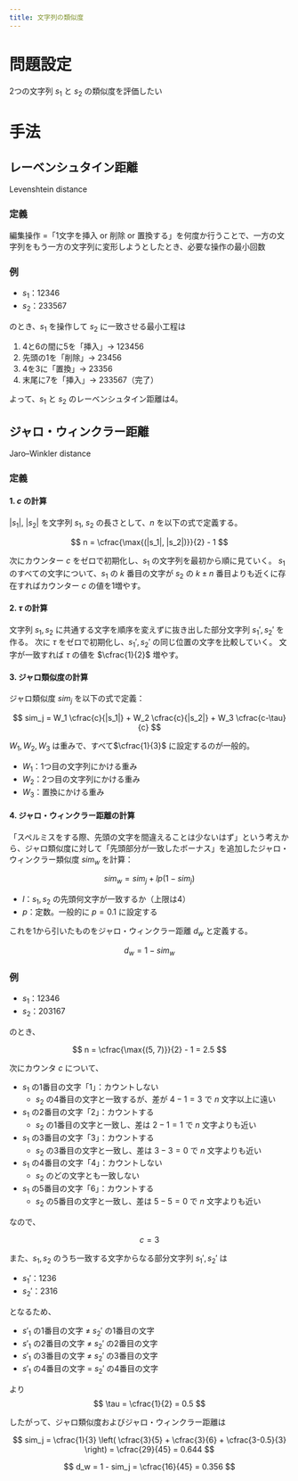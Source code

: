 ```yaml
---
title: 文字列の類似度
---
```


# 問題設定

2つの文字列 $s_1$ と $s_2$ の類似度を評価したい

# 手法

## レーベンシュタイン距離
Levenshtein distance

### 定義

編集操作 =「1文字を挿入 or 削除 or 置換する」を何度か行うことで、一方の文字列をもう一方の文字列に変形しようとしたとき、必要な操作の最小回数

### 例

- $s_1$：12346
- $s_2$：233567

のとき、$s_1$ を操作して $s_2$ に一致させる最小工程は

1. 4と6の間に5を「挿入」→ 123456
2. 先頭の1を「削除」→ 23456
3. 4を3に「置換」→ 23356
4. 末尾に7を「挿入」→ 233567（完了）

よって、$s_1$ と $s_2$ のレーベンシュタイン距離は4。


## ジャロ・ウィンクラー距離
Jaro–Winkler distance

### 定義

#### 1. $c$ の計算

$|s_1|$, $|s_2|$ を文字列 $s_1$, $s_2$ の長さとして、$n$ を以下の式で定義する。

$$
n = \cfrac{\max{(|s_1|, |s_2|)}}{2} - 1
$$

次にカウンター $c$ をゼロで初期化し、$s_1$ の文字列を最初から順に見ていく。
$s_1$ のすべての文字について、$s_1$ の $k$ 番目の文字が $s_2$ の $k \pm n$ 番目よりも近くに存在すればカウンター $c$ の値を1増やす。

#### 2. $\tau$ の計算

文字列 $s_1, s_2$ に共通する文字を順序を変えずに抜き出した部分文字列 $s_1', s_2'$ を作る。
次に $\tau$ をゼロで初期化し、$s_1', s_2'$ の同じ位置の文字を比較していく。
文字が一致すれば $\tau$ の値を $\cfrac{1}{2}$ 増やす。

#### 3. ジャロ類似度の計算

ジャロ類似度 $sim_j$ を以下の式で定義：

$$
sim_j = W_1 \cfrac{c}{|s_1|} + W_2 \cfrac{c}{|s_2|} + W_3 \cfrac{c-\tau}{c}
$$

$W_1, W_2, W_3$ は重みで、すべて$\cfrac{1}{3}$ に設定するのが一般的。
- $W_1$：1つ目の文字列にかける重み
- $W_2$：2つ目の文字列にかける重み
- $W_3$：置換にかける重み

#### 4. ジャロ・ウィンクラー距離の計算

「スペルミスをする際、先頭の文字を間違えることは少ないはず」という考えから、ジャロ類似度に対して「先頭部分が一致したボーナス」を追加したジャロ・ウィンクラー類似度 $sim_w$ を計算：

$$
sim_w = sim_j + lp (1 - sim_j)
$$

- $l$：$s_1, s_2$ の先頭何文字が一致するか（上限は4）
- $p$：定数。一般的に $p = 0.1$ に設定する

これを1から引いたものをジャロ・ウィンクラー距離 $d_w$ と定義する。

$$
d_w = 1 - sim_w
$$

### 例

- $s_1$：12346
- $s_2$：203167

のとき、

$$
n = \cfrac{\max{(5, 7)}}{2} - 1 = 2.5
$$

次にカウンタ $c$ について、
- $s_1$ の1番目の文字「1」：カウントしない
  - $s_2$ の4番目の文字と一致するが、差が $4-1=3$ で $n$ 文字以上に遠い
- $s_1$ の2番目の文字「2」：カウントする
  - $s_2$ の1番目の文字と一致し、差は $2-1=1$ で $n$ 文字よりも近い
- $s_1$ の3番目の文字「3」：カウントする
  - $s_2$ の3番目の文字と一致し、差は $3-3=0$ で $n$ 文字よりも近い
- $s_1$ の4番目の文字「4」：カウントしない
  - $s_2$ のどの文字とも一致しない
- $s_1$ の5番目の文字「6」：カウントする
  - $s_2$ の5番目の文字と一致し、差は $5-5=0$ で $n$ 文字よりも近い

なので、

$$
c = 3
$$

また、$s_1, s_2$ のうち一致する文字からなる部分文字列 $s_1', s_2'$ は
- $s_1'$：1236
- $s_2'$：2316

となるため、
- $s'_1$ の1番目の文字 $\neq$ $s_2'$ の1番目の文字
- $s'_1$ の2番目の文字 $\neq$ $s_2'$ の2番目の文字
- $s'_1$ の3番目の文字 $\neq$ $s_2'$ の3番目の文字
- $s'_1$ の4番目の文字 $=$ $s_2'$ の4番目の文字

より
$$
\tau = \cfrac{1}{2} = 0.5
$$

したがって、ジャロ類似度およびジャロ・ウィンクラー距離は

$$
sim_j = \cfrac{1}{3} \left( \cfrac{3}{5} + \cfrac{3}{6} + \cfrac{3-0.5}{3} \right) = \cfrac{29}{45} = 0.644
$$

$$
d_w = 1 - sim_j = \cfrac{16}{45} = 0.356
$$
